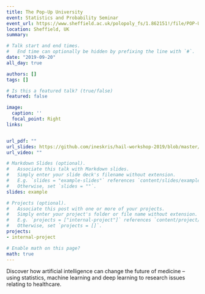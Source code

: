 ```yaml
---
title: The Pop-Up University
event: Statistics and Probability Seminar
event_url: https://www.sheffield.ac.uk/polopoly_fs/1.862151!/file/POP-UPuniversity.pdf
location: Sheffield, UK
summary: 

# Talk start and end times.
#   End time can optionally be hidden by prefixing the line with `#`.
date: "2019-09-20"
all_day: true

authors: []
tags: []

# Is this a featured talk? (true/false)
featured: false

image:
  caption: ''
  focal_point: Right
links:


url_pdf: ""
url_slides: https://github.com/ineskris/hail-workshop-2019/blob/master/Hail_workshop.pdf/
url_video: ""

# Markdown Slides (optional).
#   Associate this talk with Markdown slides.
#   Simply enter your slide deck's filename without extension.
#   E.g. `slides = "example-slides"` references `content/slides/example-slides.md`.
#   Otherwise, set `slides = ""`.
slides: example

# Projects (optional).
#   Associate this post with one or more of your projects.
#   Simply enter your project's folder or file name without extension.
#   E.g. `projects = ["internal-project"]` references `content/project/deep-learning/index.md`.
#   Otherwise, set `projects = []`.
projects:
- internal-project

# Enable math on this page?
math: true
---
```


Discover
how artificial intelligence can
change the future of medicine –
using statistics, machine learning
and deep learning to research
issues relating to healthcare.

